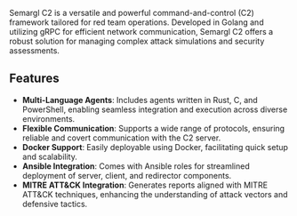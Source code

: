 
Semargl C2 is a versatile and powerful command-and-control (C2) framework tailored for red team operations. Developed in Golang and utilizing gRPC for efficient network communication, Semargl C2 offers a robust solution for managing complex attack simulations and security assessments.

## Features

- **Multi-Language Agents**: Includes agents written in Rust, C, and PowerShell, enabling seamless integration and execution across diverse environments.
- **Flexible Communication**: Supports a wide range of protocols, ensuring reliable and covert communication with the C2 server.
- **Docker Support**: Easily deployable using Docker, facilitating quick setup and scalability.
- **Ansible Integration**: Comes with Ansible roles for streamlined deployment of server, client, and redirector components.
- **MITRE ATT&CK Integration**: Generates reports aligned with MITRE ATT&CK techniques, enhancing the understanding of attack vectors and defensive tactics.
